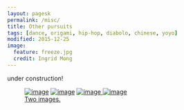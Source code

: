 ```yaml
---
layout: pagesk
permalink: /misc/
title: Other pursuits
tags: [dance, origami, hip-hop, diabolo, chinese, yoyo]
modified: 2015-12-25
image:
  feature: freeze.jpg
  credit: Ingrid Mong
---
```

<div align="justify"> 
under construction!
</div>

<figure class="half">
	<a href="{{ site.url }}/dance"><img src="{{ site.url }}/images/bar1.jpg" alt="image"></a>
	<a href="{{ site.url }}/origami"><img src="{{ site.url }}/images/bar2.jpg" alt="image"></a>
	<a href="{{ site.url }}/diabolo"><img src="{{ site.url }}/images/bar3.jpg" alt="image">
	<a href="{{ site.url }}/dance"><img src="{{ site.url }}/images/bar4.jpg" alt="image">
	<figcaption>Two images.</figcaption>
</figure>